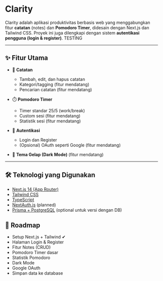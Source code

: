 # Clarity

Clarity adalah aplikasi produktivitas berbasis web yang menggabungkan fitur **catatan** (notes) dan **Pomodoro Timer**, didesain dengan Next.js dan Tailwind CSS. Proyek ini juga dilengkapi dengan sistem **autentikasi pengguna (login & register)**. TESTING

---

## ✨ Fitur Utama

- 📝 **Catatan**
  - Tambah, edit, dan hapus catatan
  - Kategori/tagging (fitur mendatang)
  - Pencarian catatan (fitur mendatang)

- ⏱️ **Pomodoro Timer**
  - Timer standar 25/5 (work/break)
  - Custom sesi (fitur mendatang)
  - Statistik sesi (fitur mendatang)

- 🔐 **Autentikasi**
  - Login dan Register
  - (Opsional) OAuth seperti Google (fitur mendatang)

- 🌙 **Tema Gelap (Dark Mode)** (fitur mendatang)

---

## 🛠️ Teknologi yang Digunakan

- [Next.js 14 (App Router)](https://nextjs.org/)
- [Tailwind CSS](https://tailwindcss.com/)
- [TypeScript](https://www.typescriptlang.org/)
- [NextAuth.js](https://next-auth.js.org/) (planned)
- [Prisma + PostgreSQL](https://www.prisma.io/) (optional untuk versi dengan DB)

## 📌 Roadmap
- Setup Next.js + Tailwind ✔
- Halaman Login & Register
- Fitur Notes (CRUD)
- Pomodoro Timer dasar
- Statistik Pomodoro
- Dark Mode
- Google OAuth
- Simpan data ke database